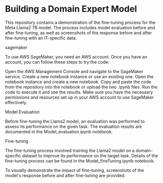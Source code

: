 # Building a Domain Expert Model
This repository contains a demonstration of the fine-tuning process for the Meta Llama2 7B model. The process includes model evaluation before and after fine-tuning, as well as screenshots of the response before and after fine-tuning with an IT-specific data.

sagemaker

To use AWS SageMaker, you need an AWS account. Once you have an account, you can follow these steps to try the code:

Open the AWS Management Console and navigate to the SageMaker service.
Create a new notebook instance or use an existing one.
Open the notebook instance and create a new notebook.
Copy and paste the code from the repository into the notebook or upload the two .ipynb files.
Run the code to execute it and see the results.
Make sure you have the necessary permissions and resources set up in your AWS account to use SageMaker effectively.

Model Evaluation

Before fine-tuning the Llama2 model, an evaluation was performed to assess its performance on the given task. The evaluation results are documented in the Model_evaluation.ipynb notebook.

Fine-tuning

The fine-tuning process involved training the Llama2 model on a domain-specific dataset to improve its performance on the target task. Details of the fine-tuning process can be found in the Model_fineTuning.ipynb notebook.

To visually demonstrate the impact of fine-tuning, screenshots of the model's response before and after fine-tuning are provided.
